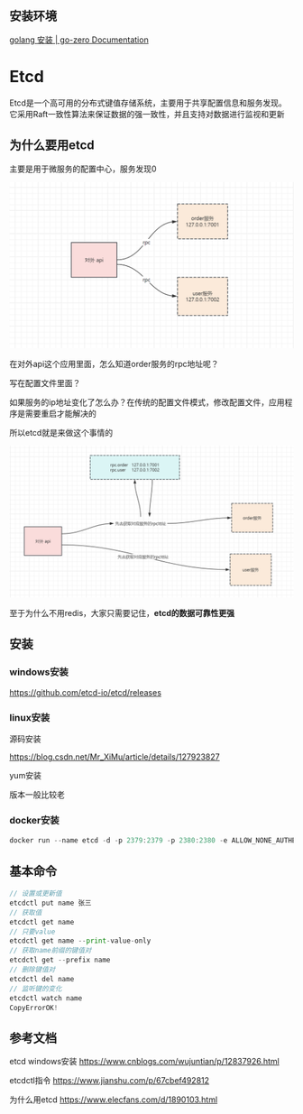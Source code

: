 ## 安装环境

[golang 安装 | go-zero Documentation](https://go-zero.dev/docs/tasks)



# Etcd

Etcd是一个高可用的分布式键值存储系统，主要用于共享配置信息和服务发现。它采用Raft一致性算法来保证数据的强一致性，并且支持对数据进行监视和更新

## 为什么要用etcd

主要是用于微服务的配置中心，服务发现0

![img](./assets/20231026105736.png)

在对外api这个应用里面，怎么知道order服务的rpc地址呢？

写在配置文件里面？

如果服务的ip地址变化了怎么办？在传统的配置文件模式，修改配置文件，应用程序是需要重启才能解决的

所以etcd就是来做这个事情的

![img](./assets/20231026110344.png)

至于为什么不用redis，大家只需要记住，**etcd的数据可靠性更强**

## 安装

### windows安装

https://github.com/etcd-io/etcd/releases

### linux安装

源码安装

https://blog.csdn.net/Mr_XiMu/article/details/127923827

yum安装

版本一般比较老

### docker安装

```Go
docker run --name etcd -d -p 2379:2379 -p 2380:2380 -e ALLOW_NONE_AUTHENTICATION=yes bitnami/etcd:3.3.11 etcd CopyErrorOK!
```

## 基本命令

```Go
// 设置或更新值
etcdctl put name 张三
// 获取值
etcdctl get name
// 只要value
etcdctl get name --print-value-only
// 获取name前缀的键值对
etcdctl get --prefix name
// 删除键值对
etcdctl del name
// 监听键的变化
etcdctl watch name
CopyErrorOK!
```

## 参考文档

etcd windows安装 https://www.cnblogs.com/wujuntian/p/12837926.html

etcdctl指令 https://www.jianshu.com/p/67cbef492812

为什么用etcd https://www.elecfans.com/d/1890103.html